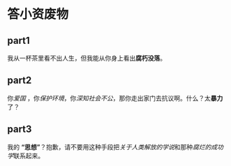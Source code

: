 # 答小资废物
## part1
我从一杯茶里看不出人生，但我能从你身上看出**腐朽没落**。
## part2
你*爱国* ，你*保护环境*，你*深知社会不公*，那你走出家门去抗议啊。什么？太**暴力**了？
## part3
我的 **“思想”**？抱歉，请不要用这种手段把*关于人类解放的学说*和那种*腐烂的成功学*联系起来。
